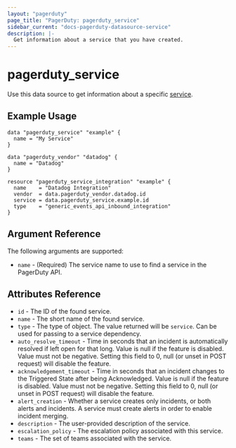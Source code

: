 ```yaml
---
layout: "pagerduty"
page_title: "PagerDuty: pagerduty_service"
sidebar_current: "docs-pagerduty-datasource-service"
description: |-
  Get information about a service that you have created.
---
```


# pagerduty\_service

Use this data source to get information about a specific [service][1].

## Example Usage

```hcl
data "pagerduty_service" "example" {
  name = "My Service"
}

data "pagerduty_vendor" "datadog" {
  name = "Datadog"
}

resource "pagerduty_service_integration" "example" {
  name    = "Datadog Integration"
  vendor  = data.pagerduty_vendor.datadog.id
  service = data.pagerduty_service.example.id
  type    = "generic_events_api_inbound_integration"
}
```

## Argument Reference

The following arguments are supported:

* `name` - (Required) The service name to use to find a service in the PagerDuty API.

## Attributes Reference

* `id` - The ID of the found service.
* `name` - The short name of the found service.
* `type` - The type of object. The value returned will be `service`. Can be used for passing to a service dependency.
* `auto_resolve_timeout` - Time in seconds that an incident is automatically resolved if left open for that long. Value is null if the feature is disabled. Value must not be negative. Setting this field to 0, null (or unset in POST request) will disable the feature.
* `acknowledgement_timeout` - Time in seconds that an incident changes to the Triggered State after being Acknowledged. Value is null if the feature is disabled. Value must not be negative. Setting this field to 0, null (or unset in POST request) will disable the feature.
* `alert_creation` - Whether a service creates only incidents, or both alerts and incidents. A service must create alerts in order to enable incident merging.
* `description` - The user-provided description of the service.
* `escalation_policy` - The escalation policy associated with this service.
* `teams` - The set of teams associated with the service.

[1]: https://api-reference.pagerduty.com/#!/Services/get_services
